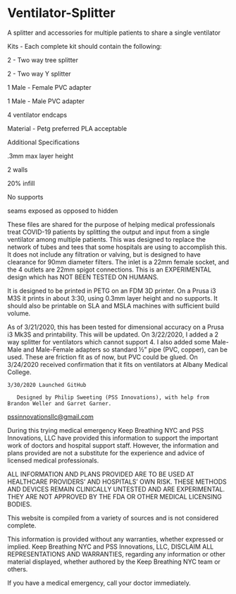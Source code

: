 # Ventilator-Splitter
A splitter and accessories for multiple patients to share a single ventilator

Kits - Each complete kit should contain the following:

  2 - Two way tree splitter

  2 - Two way Y splitter

  1 Male - Female PVC adapter

  1 Male - Male PVC adapter

  4 ventilator endcaps
  
Material - Petg preferred PLA acceptable 


Additional Specifications

  .3mm max layer height
  
  2 walls
  
  20% infill
  
  No supports
  
  seams exposed as opposed to hidden



These files are shared for the purpose of helping medical professionals treat COVID-19 patients by splitting the output and input from a single ventilator among multiple patients. This was designed to replace the network of tubes and tees that some hospitals are using to accomplish this. It does not include any filtration or valving, but is designed to have clearance for 90mm diameter filters. The inlet is a 22mm female socket, and the 4 outlets are 22mm spigot connections. This is an EXPERIMENTAL design which has NOT BEEN TESTED ON HUMANS.

It is designed to be printed in PETG on an FDM 3D printer. On a Prusa i3 M3S it prints in about 3:30, using 0.3mm layer height and no supports. It should also be printable on SLA and MSLA machines with sufficient build volume.

As of 3/21/2020, this has been tested for dimensional accuracy on a Prusa i3 Mk3S and printability. This will be updated.
On 3/22/2020, I added a 2 way splitter for ventilators which cannot support 4. I also added some Male-Male and Male-Female adapters so standard ½” pipe (PVC, copper), can be used. These are friction fit as of now, but PVC could be glued.
On 3/24/2020 received confirmation that it fits on ventilators at Albany Medical College.

	3/30/2020 Launched GitHub

	   Designed by Philip Sweeting (PSS Innovations), with help from Brandon Weller and Garret Garner. 

pssinnovationsllc@gmail.com

During this trying medical emergency Keep Breathing NYC and PSS Innovations, LLC have provided this information to support the important work of doctors and hospital support staff. However, the information and plans provided are not a substitute for the experience and advice of licensed medical professionals.

ALL INFORMATION AND PLANS PROVIDED ARE TO BE USED AT HEALTHCARE PROVIDERS’ AND HOSPITALS’ OWN RISK. THESE METHODS AND DEVICES REMAIN CLINICALLY UNTESTED AND ARE EXPERIMENTAL. THEY ARE NOT APPROVED BY THE FDA OR OTHER MEDICAL LICENSING BODIES. 

This website is compiled from a variety of sources and is not considered complete. 

This information is provided without any warranties, whether expressed or implied. Keep Breathing NYC and PSS Innovations, LLC, DISCLAIM ALL REPRESENTATIONS AND WARRANTIES, regarding any information or other material displayed, whether authored by the Keep Breathing NYC team or others.

If you have a medical emergency, call your doctor immediately.
